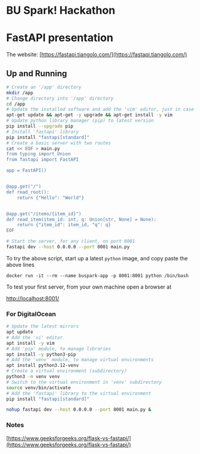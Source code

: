 # BU Spark! Hackathon

# FastAPI presentation

The website: [https://fastapi.tiangolo.com/](https://fastapi.tiangolo.com/)

## Up and Running

```sh
# Create an '/app' directory
mkdir /app
# Change directory into '/app' directory
cd /app
# Update the installed software and add the 'vim' editor, just in case
apt-get update && apt-get -y upgrade && apt-get install -y vim
# Update python library manager (pip) to latest version
pip install --upgrade pip
# Install 'fastapi' library
pip install "fastapi[standard]"
# Create a basic server with two routes
cat << EOF > main.py
from typing import Union
from fastapi import FastAPI

app = FastAPI()


@app.get("/")
def read_root():
    return {"Hello": "World"}


@app.get("/items/{item_id}")
def read_item(item_id: int, q: Union[str, None] = None):
    return {"item_id": item_id, "q": q}
EOF

# Start the server, for any client, on port 8001
fastapi dev --host 0.0.0.0 --port 8001 main.py

```

To try the above script, start up a latest `python` image, and copy paste the above lines

`docker run -it --rm --name buspark-app -p 8001:8001 python /bin/bash`

To test your first server, from your own machine open a browser at

[http://localhost:8001/](http://localhost:8001/)

### For DigitalOcean

```sh
# Update the latest mirrors
apt update
# Add the 'vi' editor
apt install -y vim
# Add 'pip' module, to manage libraries
apt install -y python3-pip
# Add the 'venv' module, to manage virtual environments
apt install python3.12-venv
# Create a virtual environment (subdirectory)
python3 -m venv venv
# Switch to the virtual environment in 'venv' subdirectory
source venv/bin/activate
# Add the 'fastapi' library to the virtual environment
pip install "fastapi[standard]"

nohup fastapi dev --host 0.0.0.0 --port 8001 main.py &

```


### Notes

[https://www.geeksforgeeks.org/flask-vs-fastapi/](https://www.geeksforgeeks.org/flask-vs-fastapi/)

